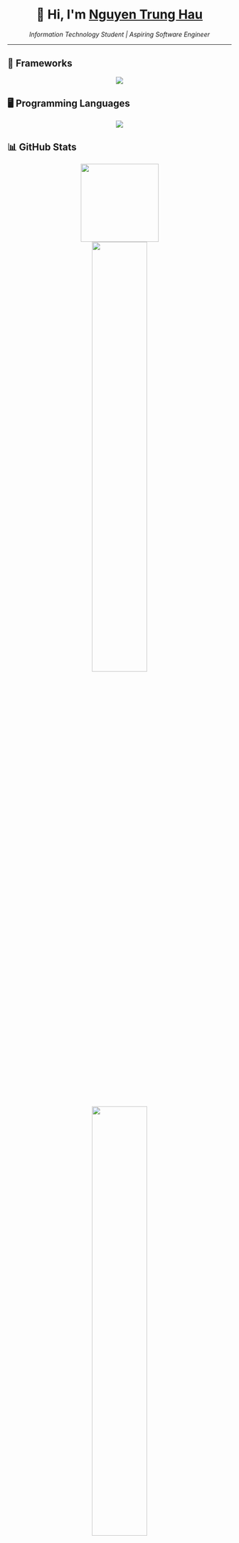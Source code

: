<h1 align="center">👋 Hi, I'm 
    <a href="https://github.com/Hauharu" target="_blank">Nguyen Trung Hau</a>
</h1>

<p align="center">
    <em>Information Technology Student | Aspiring Software Engineer</em>
</p>

---

## 🚀 Frameworks 
<div align="center">
    <img src="https://skillicons.dev/icons?i=flask,django,react,typescript,spring" /><br>
</div>

## 🖥️ Programming Languages
<div align="center">
    <img src="https://skillicons.dev/icons?i=cs,cpp,javascript,java,py" /><br>
</div>

## 📊 GitHub Stats
<div align="center">
    <img src="https://github-readme-stats.vercel.app/api/top-langs/?username=hauharu&layout=compact&theme=tokyonight" height="175em" />
    <br>
    <img src="https://github-readme-stats.vercel.app/api?username=hauharu&include_all_commits=true&show_icons=true&theme=tokyonight" width='49.7%' />
    <img src="https://github-readme-streak-stats.herokuapp.com/?user=hauharu&theme=dracula" width='49.7%' />
</div>
